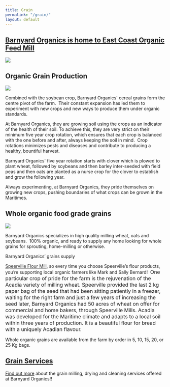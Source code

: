 ```yaml
---
title: Grain
permalink: "/grain/"
layout: default
---
```



## [Barnyard Organics is home to East Coast Organic Feed Mill](https://scottgallant.github.io/barnyard-organics/feed/)


![](/barnyard-organics/images/grain-feed-bag.jpg)




## Organic Grain Production


![](/barnyard-organics/images/grain-close-up-harvest-4.jpg)




Combined with the soybean crop, Barnyard Organics' cereal grains form the centre pivot of the farm.  Their constant expansion has led them to experiment with new crops and new ways to produce them under organic standards.


At Barnyard Organics, they are growing soil using the crops as an indicator of the health of their soil. To achieve this, they are very strict on their minimum five year crop rotation, which ensures that each crop is balanced with the one before and after, always keeping the soil in mind.  Crop rotations minimizes pests and diseases and contribute to producing a healthy, bountiful harvest.


Barnyard Organics' five year rotation starts with clover which is plowed to plant wheat, followed by soybeans and then barley inter-seeded with field peas and then oats are planted as a nurse crop for the clover to establish and grow the following year.


Always experimenting, at Barnyard Organics, they pride themselves on growing new crops, pushing boundaries of what crops can be grown in the Maritimes.


## Whole organic food grade grains


![](/barnyard-organics/images/grain-lucy-hands.jpg)




Barnyard Organics specializes in high quality milling wheat, oats and soybeans.  100% organic, and ready to supply any home looking for whole grains for sprouting, home-milling or otherwise.


Barnyard Organics’ grains supply


[Speerville Flour Mill](http://www.speervilleflourmill.ca), so every time you choose Speerville’s flour products, you’re supporting local organic farmers like Mark and Sally Bernard!  <span style="font-size: 1rem;">One particular crop of pride for the farm is the rejuvenation of the Acadia variety of milling wheat.  Speerville provided the last 2 kg paper bag of the seed that had been sitting patiently in a freezer, waiting for the right farm and just a few years of increasing the seed later, Barnyard Organics had 50 acres of wheat on offer for commercial and home bakers, through Speerville Mills.  Acadia was developed for the Maritime climate and adapts to a local soil within three years of production.  It is a beautiful flour for bread with a uniquely Acadian flavour.</span>


Whole organic grains are available from the farm by order in 5, 10, 15, 20, or 25 Kg bags.


## [Grain Services](https://scottgallant.github.io/barnyard-organics/grain/)


[Find out more](https://scottgallant.github.io/barnyard-organics/grain/) about the grain milling, drying and cleaning services offered at Barnyard Organics!!


[](/barnyard-organics/images/massey-ferguson-model.jpg)